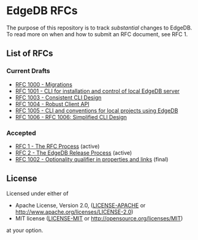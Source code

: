 # EdgeDB RFCs

The purpose of this repository is to track *substantial* changes to EdgeDB.
To read more on when and how to submit an RFC document, see RFC 1.

## List of RFCs
[//]: # "NOTE: This section is auto-generated with update_index.py"

### Current Drafts
* [RFC 1000 - Migrations](./text/1000-migrations.rst)
* [RFC 1001 - CLI for installation and control of local EdgeDB server](./text/1001-edgedb-server-control.rst)
* [RFC 1003 - Consistent CLI Design](./text/1003-cli-naming.rst)
* [RFC 1004 - Robust Client API](./text/1004-transactions-api.rst)
* [RFC 1005 - CLI and conventions for local projects using EdgeDB](./text/1005-edgedb-project.rst)
* [RFC 1006 - RFC 1006: Simplified CLI Design](./text/1006-simplified-cli.rst)

### Accepted
* [RFC 1 - The RFC Process](./text/0001-rfc-process.rst) (active)
* [RFC 2 - The EdgeDB Release Process](./text/0002-edgedb-release-process.rst) (active)
* [RFC 1002 - Optionality qualifier in properties and links](./text/1002-optionality-qualifier.rst) (final)

## License

Licensed under either of

* Apache License, Version 2.0,
  ([LICENSE-APACHE](./LICENSE-APACHE) or
  http://www.apache.org/licenses/LICENSE-2.0)
* MIT license ([LICENSE-MIT](./LICENSE-MIT) or
  http://opensource.org/licenses/MIT)

at your option.
